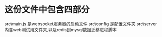 # 这份文件中包含四部分

src\main.js 是websocket服务器的启动文件
src\config  是配置文件夹
src\server  内含web测试用文件夹,以及redis到mysql数据迁移进程脚本